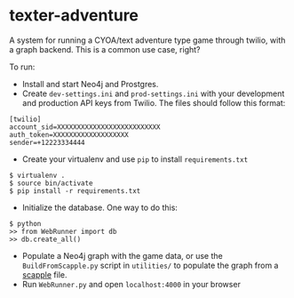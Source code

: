 # texter-adventure

A system for running a CYOA/text adventure type game through twilio, with a graph backend. This is a common use case, right?

To run:

- Install and start Neo4j and Prostgres.
- Create `dev-settings.ini` and `prod-settings.ini` with your development and production API keys from Twilio. The files should follow this format:
```
[twilio]
account_sid=XXXXXXXXXXXXXXXXXXXXXXXXXX
auth_token=XXXXXXXXXXXXXXXXXXX
sender=+12223334444
```
- Create your virtualenv and use `pip` to install `requirements.txt`
```
$ virtualenv .
$ source bin/activate
$ pip install -r requirements.txt
```
- Initialize the database. One way to do this:
```
$ python
>> from WebRunner import db
>> db.create_all()
```
- Populate a Neo4j graph with the game data, or use the `BuildFromScapple.py` script in `utilities/` to populate the graph from a [scapple](https://www.literatureandlatte.com/scapple.php) file.
- Run `WebRunner.py` and open `localhost:4000` in your browser
